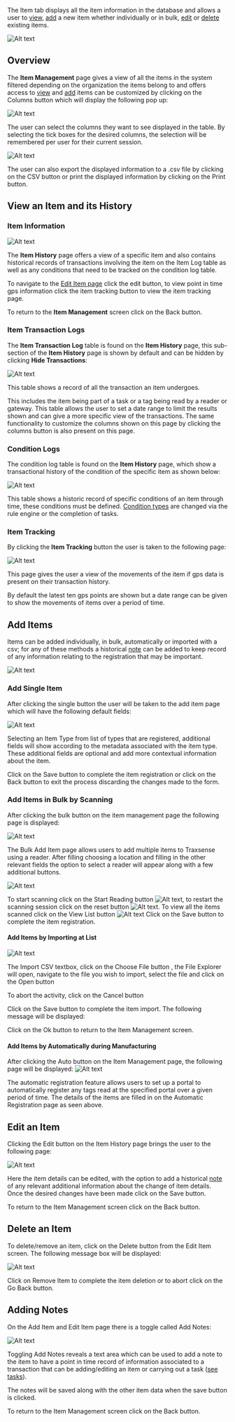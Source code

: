 The Item tab displays all the item information in the database and allows a user to [view](#overview), [add](#add-items) a new item whether individually or in bulk, [edit](#edit-an-item) or [delete](#delete-an-item) existing items.

![Alt text](../assets/images/items/Traxsense-Item-Tab.png)

## Overview

The **Item Management** page gives a view of all the items in the system filtered depending on the organization the items belong to and offers access to [view](#view-an-item-and-its-history) and [add](#add-items) items can be customized by clicking on the Columns button which will display the following pop up:

![Alt text](../assets/images/items/Traxsense-Items-Management.png)

The user can select the columns they want to see displayed in the table. By selecting the tick boxes for the desired columns, the selection will be remembered per user for their current session.

![Alt text](../assets/images/items/Traxsense-Items-Management-Columns.png)

The user can also export the displayed information to a .csv file by clicking on the CSV button or print the displayed information by clicking on the Print button.

## View an Item and its History

### Item Information

![Alt text](../assets/images/items/Traxsense-Item-History.png)

The **Item History** page offers a view of a specific item and also contains historical records of transactions involving the item on the Item Log table as well as any conditions that need to be tracked on the condition log table.

To navigate to the [Edit Item page](#edit-an-item) click the edit button, to view point in time gps information click the item tracking button to view the item tracking page.

To return to the **Item Management** screen click on the Back button.

### Item Transaction Logs

The **Item Transaction Log** table is found on the **Item History** page, this sub-section of the **Item History** page is shown by default and can be hidden by clicking **Hide Transactions**:

![Alt text](../assets/images/items/Traxsense-Item-Transaction-Log.png)

This table shows a record of all the transaction an item undergoes.

This includes the item being part of a task or a tag being read by a reader or gateway. This table allows the user to set a date range to limit the results shown and can give a more specific view of the transactions. The same functionality to customize the columns shown on this page by clicking the columns button is also present on this page.

### Condition Logs

The condition log table is found on the **Item History** page, which show a transactional history of the condition of the specific item as shown below:

![Alt text](../assets/images/items/Traxsense-Condition-Log.png)

This table shows a historic record of specific conditions of an item through time, these conditions must be defined. [Condition types](../types#item-status) are changed via the rule engine or the completion of tasks.

### Item Tracking

By clicking the **Item Tracking** button the user is taken to the following page:

![Alt text](../assets/images/items/Traxsense-Item-Tracking.png)

This page gives the user a view of the movements of the item if gps data is present on their transaction history.

By default the latest ten gps points are shown but a date range can be given to show the movements of items over a period of time.

## Add Items

Items can be added individually, in bulk, automatically or imported with a csv; for any of these methods a historical [note](#adding-notes) can be added to keep record of any information relating to the registration that may be important.

![Alt text](../assets/images/items/Traxsense-Items-Management-Add-Buttons.png)

### Add Single Item

After clicking the single button the user will be taken to the add item page which will have the following default fields:

![Alt text](../assets/images/items/Traxsense-Add-Item.png)

Selecting an Item Type from list of types that are registered, additional fields will show according to the metadata associated with the item type. These additional fields are optional and add more contextual information about the item.

Click on the Save button to complete the item registration or click on the Back button to exit the process discarding the changes made to the form.

### Add Items in Bulk by Scanning

After clicking the bulk button on the item management page the following page is displayed:

![Alt text](../assets/images/items/Traxsense-Bulk-Add-Item.png)

The Bulk Add Item page allows users to add multiple items to Traxsense using a reader. After filling choosing a location and filling in the other relevant fields the option to select a reader will appear along with a few additional buttons.

![Alt text](../assets/images/items/Traxsense-Bulk-Add-Item-Readers.png)

To start scanning click on the Start Reading button ![Alt text](../assets/images/items/Traxsense-Start-Scanning.png), to restart the scanning session click on the reset button ![Alt text](../assets/images/items/Traxsense-Reset-Scan.png).
To view all the items scanned click on the View List button ![Alt text](../assets/images/items/Traxsense-View-List.png)
Click on the Save button to complete the item registration.

#### Add Items by Importing at List

![Alt text](../assets/images/items/Traxsense-Item-Importer.png)

The Import CSV textbox, click on the Choose File button , the File Explorer will open, navigate to the file you wish to import, select the file and click on the Open button

To abort the activity, click on the Cancel button

Click on the Save button to complete the item import.
The following message will be displayed:

Click on the Ok button to return to the Item Management screen.

#### Add Items by Automatically during Manufacturing

After clicking the Auto button on the Item Management page, the following page will be displayed:
![Alt text](../assets/images/items/Traxsense-Automatic-Registration.png)

The automatic registration feature allows users to set up a portal to automatically register any tags read at the specified portal over a given period of time. The details of the items are filled in on the Automatic Registration page as seen above.

## Edit an Item

Clicking the Edit button on the Item History page brings the user to the following page:

![Alt text](../assets/images/items/Traxsense-Edit-Item.png)

Here the item details can be edited, with the option to add a historical [note](#adding-notes) of any relevant additional information about the change of item details. Once the desired changes have been made click on the Save button.

To return to the Item Management screen click on the Back button.

## Delete an Item

To delete/remove an item, click on the Delete button from the Edit Item screen.
The following message box will be displayed:

![Alt text](../assets/images/items/Traxsense-Confirm-Delete.png)

Click on Remove Item to complete the item deletion or to abort click on the Go Back button.

## Adding Notes

On the Add Item and Edit Item page there is a toggle called Add Notes:

![Alt text](../assets/images/items/Traxsense-Items-Add-Notes.png)

Toggling Add Notes reveals a text area which can be used to add a note to the item to have a point in time record of information associated to a transaction that can be adding/editing an item or carrying out a task ([see tasks](../tasks#view-task-details)).

The notes will be saved along with the other item data when the save button is clicked.

To return to the Item Management screen click on the Back button.
